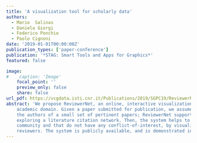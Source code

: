 ```yaml
---
title: 'A visualization tool for scholarly data'
authors:
  - Mario  Salinas
  - Daniela Giorgi
  - Federico Ponchio
  - Paolo Cignoni
date: '2019-01-01T00:00:00Z'
publication_types: ['paper-conference']
publication: '*STAG: Smart Tools and Apps for Graphics*'
featured: false

image:
#    caption: 'Image'
    focal_point: ''
    preview_only: false
    share: false
url_pdf: https://vcgdata.isti.cnr.it/Publications/2019/SGPC19/ReviewerNet_author_version.pdf
abstract: 'We propose ReviewerNet, an online, interactive visualization system aimed to improve the reviewer selection process in the 
 	academic domain. Given a paper submitted for publication, we assume that good candidate reviewers can be chosen among 
 	the authors of a small set of pertinent papers; ReviewerNet supports the construction of such set of papers, by visualizing and 
 	exploring a literature citation network. Then, the system helps to select reviewers that are both well distributed in the scientific
 	community and that do not have any conflict-of-interest, by visualising the careers and co-authorship relations of candidate
 	reviewers. The system is publicly available, and is demonstrated in the field of Computer Graphics.'
---
```

